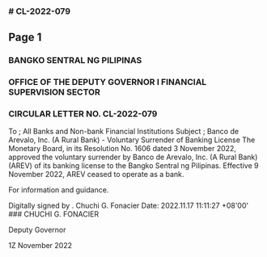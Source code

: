 ### # CL-2022-079

## Page 1

### BANGKO SENTRAL NG PILIPINAS

### OFFICE OF THE DEPUTY GOVERNOR I FINANCIAL SUPERVISION SECTOR

### CIRCULAR LETTER NO. CL-2022-079

To ; All Banks and Non-bank Financial Institutions Subject ; Banco de Arevalo, Inc. (A Rural Bank) - Voluntary Surrender of Banking License The Monetary Board, in its Resolution No. 1606 dated 3 November 2022, approved the voluntary surrender by Banco de Arevalo, Inc. (A Rural Bank) (AREV) of its banking license to the Bangko Sentral ng Pilipinas. Effective 9 November 2022, AREV ceased to operate as a bank.

For information and guidance.

Digitally signed by . Chuchi G. Fonacier Date: 2022.11.17 11:11:27 +08'00' ### CHUCHI G. FONACIER

Deputy Governor

1Z November 2022 